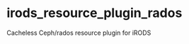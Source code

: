 irods_resource_plugin_rados
===========================

Cacheless Ceph/rados resource plugin for iRODS
